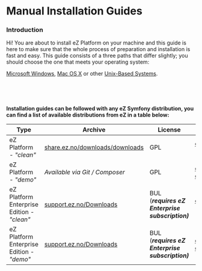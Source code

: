#  Manual Installation Guides


### Introduction

Hi! You are about to install eZ Platform on your machine and this guide is here to make sure that the whole process of preparation and installation is fast and easy. This guide consists of a three paths that differ slightly; you should choose the one that meets your operating system:

[Microsoft Windows](https://doc.ez.no/display/DEVELOPER/Manual+Installation+on+Windows), [Mac OS X](Installation-Guide-for-OS-X_31431738.html) or other [Unix-Based Systems](Installation-Guide-for-Unix-Based-Systems_31431755.html).

 

 

**Installation guides can be followed with any eZ Symfony distribution, you can find a list of available distributions from eZ in a table below:**

| Type                                       | Archive                                                                   | License                                         | GIT */ Composer*                                                                                                                               |
|--------------------------------------------|---------------------------------------------------------------------------|-------------------------------------------------|------------------------------------------------------------------------------------------------------------------------------------------------|
| eZ Platform *- "clean"*                    | [share.ez.no/downloads/downloads](http://share.ez.no/downloads/downloads) | GPL                                             | [ezsystems/ezplatform](https://github.com/ezsystems/ezplatform) ([INSTALL.md](https://github.com/ezsystems/ezplatform/blob/master/INSTALL.md)) |
| eZ Platform *- "demo"*                     | *Available via Git / Composer*                                            | GPL                                             | [ezsystems/ezplatform-demo](https://github.com/ezsystems/ezplatform-demo)                                                                      |
| eZ Platform Enterprise Edition *- "clean"* | [support.ez.no/Downloads](https://support.ez.no/Downloads)                | BUL (***requires eZ Enterprise subscription)*** | [ezsystems/ezstudio](https://github.com/ezsystems/ezstudio) ([INSTALL.md](https://github.com/ezsystems/ezstudio/blob/master/INSTALL.md))       |
| eZ Platform Enterprise Edition - *"demo"*  | [support.ez.no/Downloads](https://support.ez.no/Downloads)                | BUL (***requires eZ Enterprise subscription)*** | [ezsystems/ezstudio-demo](https://github.com/ezsystems/ezstudio-demo)                                                                          |
